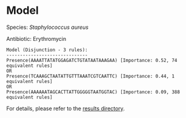 
# Model

Species: *Staphylococcus aureus*

Antibiotic: Erythromycin

```
Model (Disjunction - 3 rules):
------------------------------
Presence(AAAATTATATGGAGATCTGTATAATAAAGAA) [Importance: 0.52, 74 equivalent rules]
OR
Presence(TCAAAGCTAATATTGTTTAAATCGTCAATTC) [Importance: 0.44, 1 equivalent rules]
OR
Presence(AAAAAATAGCACTTATTGGGGGTAATGGTAC) [Importance: 0.09, 388 equivalent rules]

```

For details, please refer to the [results directory](../../../../../results/scm_b/staphylococcus%20aureus/erythromycin/repeat_9/).

